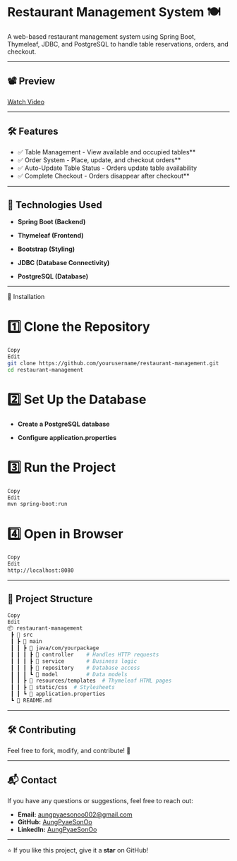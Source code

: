# Restaurant Management System 🍽️

A web-based restaurant management system using Spring Boot, Thymeleaf, JDBC, and PostgreSQL to handle table reservations, orders, and checkout.

---

## 📽️ Preview  

[Watch Video](.mp4)

---

## 🛠️ Features

- ✅ Table Management - View available and occupied tables**
- ✅ Order System - Place, update, and checkout orders**
- ✅ Auto-Update Table Status - Orders update table availability
- ✅ Complete Checkout - Orders disappear after checkout**

---

## 📝 Technologies Used

- **Spring Boot (Backend)**

- **Thymeleaf (Frontend)**

- **Bootstrap (Styling)**

- **JDBC (Database Connectivity)**

- **PostgreSQL (Database)**

---

🚀 Installation
# 1️⃣ Clone the Repository

```sh
Copy
Edit
git clone https://github.com/yourusername/restaurant-management.git
cd restaurant-management
```

# 2️⃣ Set Up the Database

- **Create a PostgreSQL database**

- **Configure application.properties**

# 3️⃣ Run the Project

```sh
Copy
Edit
mvn spring-boot:run
```

# 4️⃣ Open in Browser

```sh
Copy
Edit
http://localhost:8080
```

---


## 📂 Project Structure

```bash
Copy
Edit
📦 restaurant-management
 ┣ 📂 src
 ┃ ┣ 📂 main
 ┃ ┃ ┣ 📂 java/com/yourpackage
 ┃ ┃ ┃ ┣ 📂 controller    # Handles HTTP requests
 ┃ ┃ ┃ ┣ 📂 service       # Business logic
 ┃ ┃ ┃ ┣ 📂 repository    # Database access
 ┃ ┃ ┃ ┗ 📂 model         # Data models
 ┃ ┃ ┣ 📂 resources/templates  # Thymeleaf HTML pages
 ┃ ┃ ┣ 📂 static/css  # Stylesheets
 ┃ ┃ ┗ 📜 application.properties
 ┗ 📜 README.md
```

---

## 🛠️ Contributing

Feel free to fork, modify, and contribute! 🚀

---

## 📬 Contact

If you have any questions or suggestions, feel free to reach out:
- **Email:** aungpyaesonoo002@gmail.com
- **GitHub:** [AungPyaeSonOo](https://github.com/AungPyaeSonOo)
- **LinkedIn:** [AungPyaeSonOo](https://www.linkedin.com/in/aung-pyae-son-oo-635761354)

---

⭐ If you like this project, give it a **star** on GitHub!
